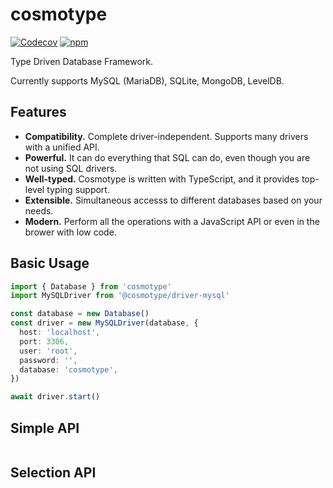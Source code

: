 # cosmotype

[![Codecov](https://img.shields.io/codecov/c/github/cosmotype/cosmotype?style=flat-square)](https://codecov.io/gh/cosmotype/cosmotype)
[![npm](https://img.shields.io/npm/v/cosmotype?style=flat-square)](https://www.npmjs.com/package/cosmotype)

Type Driven Database Framework.

Currently supports MySQL (MariaDB), SQLite, MongoDB, LevelDB.

## Features

- **Compatibility.** Complete driver-independent. Supports many drivers with a unified API.
- **Powerful.** It can do everything that SQL can do, even though you are not using SQL drivers.
- **Well-typed.** Cosmotype is written with TypeScript, and it provides top-level typing support.
- **Extensible.** Simultaneous accesss to different databases based on your needs.
- **Modern.** Perform all the operations with a JavaScript API or even in the brower with low code.

## Basic Usage

```ts
import { Database } from 'cosmotype'
import MySQLDriver from '@cosmotype/driver-mysql'

const database = new Database()
const driver = new MySQLDriver(database, {
  host: 'localhost',
  port: 3306,
  user: 'root',
  password: '',
  database: 'cosmotype',
})

await driver.start()
```

## Simple API

```ts
```

## Selection API

